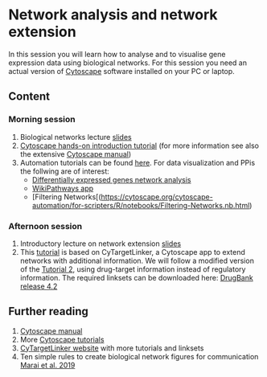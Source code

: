 # Network analysis and network extension
In this session you will learn how to analyse and to visualise gene expression data using biological networks. For this session you need an actual version of [Cytoscape](https://cytoscape.org/) software installed on your PC or laptop.

## Content
### Morning session
1. Biological networks lecture [slides](https://github.com/fehrhart/STREAMLINEworkshop.github.io/blob/main/Network_analysis_and_biological_networks.pdf)
2. [Cytoscape hands-on introduction tutorial](https://github.com/fehrhart/STREAMLINEworkshop.github.io/blob/main/Cytoscape_handson.docx) (for more information see also the extensive [Cytoscape manual](https://manual.cytoscape.org/en/latest/))
3. Automation tutorials can be found [here](https://github.com/cytoscape/cytoscape-automation/wiki). For data visualization and PPis the follwing are of interest: 
   * [Differentially expressed genes network analysis](https://cytoscape.org/cytoscape-automation/for-scripters/R/notebooks/Differentially-expressed-genes.nb.html)
   * [WikiPathways app](https://cytoscape.org/cytoscape-automation/for-scripters/R/notebooks/rWikiPathways-and-RCy3.nb.html)
   * [Filtering Networks[(https://cytoscape.org/cytoscape-automation/for-scripters/R/notebooks/Filtering-Networks.nb.html)


### Afternoon session
1. Introductory lecture on network extension [slides](https://github.com/fehrhart/STREAMLINEworkshop.github.io/blob/main/Network%20extension.pptx)
2. This [tutorial](https://github.com/fehrhart/STREAMLINEworkshop.github.io/blob/main/Tutorial%20Network%20extension.docx) is based on CyTargetLinker, a Cytoscape app to extend networks with additional information. We will follow a modified version of the [Tutorial 2](https://cytargetlinker.github.io/pages/tutorials/tutorial2), using drug-target information instead of regulatory information. The required linksets can be downloaded here:  [DrugBank release 4.2](https://ndownloader.figshare.com/files/21623682?private_link=32aae0822ffdd1f5660b)

## Further reading
1. [Cytoscape manual](https://manual.cytoscape.org/en/latest/)
2. More [Cytoscape tutorials](https://github.com/cytoscape/cytoscape-tutorials/wiki)
3. [CyTargetLinker website](https://cytargetlinker.github.io/) with more tutorials and linksets
4. Ten simple rules to create biological network figures for communication [Marai et al. 2019](https://doi.org/10.1371/journal.pcbi.1007244)
